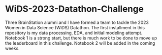 # WiDS-2023-Datathon-Challenge
Three BrainStation alumni and I have formed a team to tackle the 2023 Women in Data Science (WiDS) Datathon.  The first installment in this repository is my data processing, EDA, and initial modeling attempt.  Notebook 1 is a strong start, but there is much work to be done to move up the leaderboard in this challenge.  Notebook 2 will be added in the coming weeks. 
